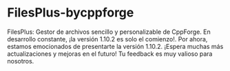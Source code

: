 # FilesPlus-bycppforge
FilesPlus: Gestor de archivos sencillo y personalizable de CppForge. En desarrollo constante, ¡la versión 1.10.2 es solo el comienzo!. Por ahora, estamos emocionados de presentarte la versión 1.10.2. ¡Espera muchas más actualizaciones y mejoras en el futuro! Tu feedback es muy valioso para nosotros.
